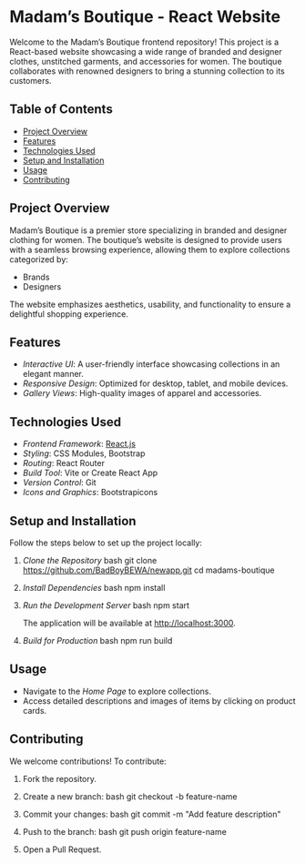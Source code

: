 # Madam’s Boutique - React Website

Welcome to the Madam’s Boutique frontend repository! This project is a React-based website showcasing a wide range of branded and designer clothes, unstitched garments, and accessories for women. The boutique collaborates with renowned designers to bring a stunning collection to its customers.

## Table of Contents
- [Project Overview](#project-overview)
- [Features](#features)
- [Technologies Used](#technologies-used)
- [Setup and Installation](#setup-and-installation)
- [Usage](#usage)
- [Contributing](#contributing)

## Project Overview
Madam’s Boutique is a premier store specializing in branded and designer clothing for women. The boutique’s website is designed to provide users with a seamless browsing experience, allowing them to explore collections categorized by:
- Brands
- Designers

The website emphasizes aesthetics, usability, and functionality to ensure a delightful shopping experience.

## Features
- *Interactive UI*: A user-friendly interface showcasing collections in an elegant manner.
- *Responsive Design*: Optimized for desktop, tablet, and mobile devices.
- *Gallery Views*: High-quality images of apparel and accessories.

## Technologies Used
- *Frontend Framework*: [React.js](https://reactjs.org/)
- *Styling*: CSS Modules, Bootstrap
- *Routing*: React Router
- *Build Tool*: Vite or Create React App
- *Version Control*: Git
- *Icons and Graphics*: Bootstrapicons 

## Setup and Installation
Follow the steps below to set up the project locally:

1. *Clone the Repository*
   bash
   git clone https://github.com/BadBoyBEWA/newapp.git
   cd madams-boutique
   

2. *Install Dependencies*
   bash
   npm install
   

3. *Run the Development Server*
   bash
   npm start
   
   The application will be available at [http://localhost:3000](http://localhost:3000).

4. *Build for Production*
   bash
   npm run build
   

## Usage
- Navigate to the *Home Page* to explore collections.
- Access detailed descriptions and images of items by clicking on product cards.

## Contributing
We welcome contributions! To contribute:
1. Fork the repository.
2. Create a new branch:
   bash
   git checkout -b feature-name
   
3. Commit your changes:
   bash
   git commit -m "Add feature description"
   
4. Push to the branch:
   bash
   git push origin feature-name
   
5. Open a Pull Request.
